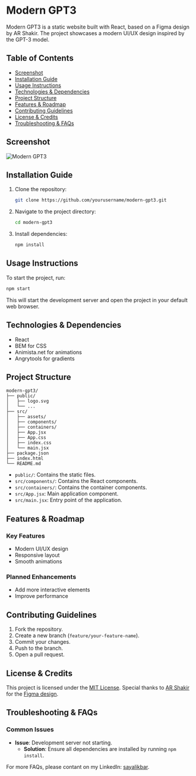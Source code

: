 # Modern GPT3

Modern GPT3 is a static website built with React, based on a Figma design by AR Shakir. The project showcases a modern UI/UX design inspired by the GPT-3 model.

## Table of Contents

- [Screenshot](#screenshot)
- [Installation Guide](#installation-guide)
- [Usage Instructions](#usage-instructions)
- [Technologies & Dependencies](#technologies--dependencies)
- [Project Structure](#project-structure)
- [Features & Roadmap](#features--roadmap)
- [Contributing Guidelines](#contributing-guidelines)
- [License & Credits](#license--credits)
- [Troubleshooting & FAQs](#troubleshooting--faqs)

## Screenshot

![Modern GPT3](https://github.com/user-attachments/assets/d9d174ff-b140-4516-bb2d-8f90a974cc88)

## Installation Guide

1. Clone the repository:
   ```sh
   git clone https://github.com/yourusername/modern-gpt3.git
   ```
2. Navigate to the project directory:
   ```sh
   cd modern-gpt3
   ```
3. Install dependencies:
   ```sh
   npm install
   ```

## Usage Instructions

To start the project, run:

```sh
npm start
```

This will start the development server and open the project in your default web browser.

## Technologies & Dependencies

- React
- BEM for CSS
- Animista.net for animations
- Angrytools for gradients

## Project Structure

```
modern-gpt3/
├── public/
│   ├── logo.svg
│   └── ...
├── src/
│   ├── assets/
│   ├── components/
│   ├── containers/
│   ├── App.jsx
│   ├── App.css
│   ├── index.css
│   └── main.jsx
├── package.json
├── index.html
└── README.md
```

- `public/`: Contains the static files.
- `src/components/`: Contains the React components.
- `src/containers/`: Contains the container components.
- `src/App.jsx`: Main application component.
- `src/main.jsx`: Entry point of the application.

## Features & Roadmap

### Key Features

- Modern UI/UX design
- Responsive layout
- Smooth animations

### Planned Enhancements

- Add more interactive elements
- Improve performance

## Contributing Guidelines

1. Fork the repository.
2. Create a new branch (`feature/your-feature-name`).
3. Commit your changes.
4. Push to the branch.
5. Open a pull request.

## License & Credits

This project is licensed under the [MIT License](https://github.com/sayaliakbar/modern-gpt3?tab=MIT-1-ov-file). Special thanks to [AR Shakir](https://www.arshakir.com/) for the [Figma design](https://www.figma.com/design/lz9lLpFHMxHm2odnwM3R0z/gpt3?node-id=0-1&p=f&t=quNGxcF5aS69mKKb-0).

## Troubleshooting & FAQs

### Common Issues

- **Issue**: Development server not starting.
  - **Solution**: Ensure all dependencies are installed by running `npm install`.

For more FAQs, please contant on my LinkedIn: [sayalikbar](https://linkedin.com/in/sayaliakbar).
